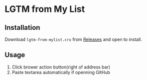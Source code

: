 LGTM from My List
===

Installation
---
Download `lgtm-from-mylist.crx` from [Releases](https://github.com/mizoguche/lgtm-from-mylist/releases) and open to install.

Usage
---
1. Click brower action button(right of address bar)
2. Paste textarea automatically if openning GitHub

